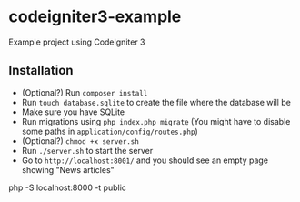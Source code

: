 # codeigniter3-example
Example project using CodeIgniter 3

## Installation
- (Optional?) Run `composer install`
- Run `touch database.sqlite` to create the file where the database will be
- Make sure you have SQLite
- Run migrations using `php index.php migrate` (You might have to disable some paths in `application/config/routes.php`)
- (Optional?) `chmod +x server.sh` 
- Run `./server.sh` to start the server
- Go to `http://localhost:8001/` and you should see an empty page showing "News articles"


php -S localhost:8000 -t public
